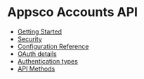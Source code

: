 Appsco Accounts API
===================

 * [Getting Started](getting-started.md)
 * [Security](security.md)
 * [Configuration Reference](configuration.md)
 * [OAuth details](oauth.md)
 * [Authentication types](authentication.md)
 * [API Methods](api.md)

